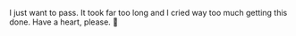 I just want to pass. It took far too long and I cried way too much getting this done. Have a heart, please. 🥺️
